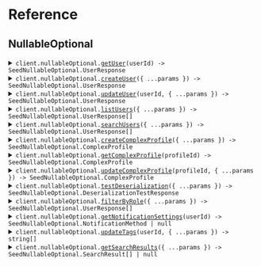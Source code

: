 # Reference
## NullableOptional
<details><summary><code>client.nullableOptional.<a href="/src/api/resources/nullableOptional/client/Client.ts">getUser</a>(userId) -> SeedNullableOptional.UserResponse</code></summary>
<dl>
<dd>

#### 📝 Description

<dl>
<dd>

<dl>
<dd>

Get a user by ID
</dd>
</dl>
</dd>
</dl>

#### 🔌 Usage

<dl>
<dd>

<dl>
<dd>

```typescript
await client.nullableOptional.getUser("userId");

```
</dd>
</dl>
</dd>
</dl>

#### ⚙️ Parameters

<dl>
<dd>

<dl>
<dd>

**userId:** `string` 
    
</dd>
</dl>

<dl>
<dd>

**requestOptions:** `NullableOptional.RequestOptions` 
    
</dd>
</dl>
</dd>
</dl>


</dd>
</dl>
</details>

<details><summary><code>client.nullableOptional.<a href="/src/api/resources/nullableOptional/client/Client.ts">createUser</a>({ ...params }) -> SeedNullableOptional.UserResponse</code></summary>
<dl>
<dd>

#### 📝 Description

<dl>
<dd>

<dl>
<dd>

Create a new user
</dd>
</dl>
</dd>
</dl>

#### 🔌 Usage

<dl>
<dd>

<dl>
<dd>

```typescript
await client.nullableOptional.createUser({
    username: "username",
    email: "email",
    phone: "phone",
    address: {
        street: "street",
        city: "city",
        state: "state",
        zipCode: "zipCode",
        country: "country",
        buildingId: "buildingId",
        tenantId: "tenantId"
    }
});

```
</dd>
</dl>
</dd>
</dl>

#### ⚙️ Parameters

<dl>
<dd>

<dl>
<dd>

**request:** `SeedNullableOptional.CreateUserRequest` 
    
</dd>
</dl>

<dl>
<dd>

**requestOptions:** `NullableOptional.RequestOptions` 
    
</dd>
</dl>
</dd>
</dl>


</dd>
</dl>
</details>

<details><summary><code>client.nullableOptional.<a href="/src/api/resources/nullableOptional/client/Client.ts">updateUser</a>(userId, { ...params }) -> SeedNullableOptional.UserResponse</code></summary>
<dl>
<dd>

#### 📝 Description

<dl>
<dd>

<dl>
<dd>

Update a user (partial update)
</dd>
</dl>
</dd>
</dl>

#### 🔌 Usage

<dl>
<dd>

<dl>
<dd>

```typescript
await client.nullableOptional.updateUser("userId", {
    username: "username",
    email: "email",
    phone: "phone",
    address: {
        street: "street",
        city: "city",
        state: "state",
        zipCode: "zipCode",
        country: "country",
        buildingId: "buildingId",
        tenantId: "tenantId"
    }
});

```
</dd>
</dl>
</dd>
</dl>

#### ⚙️ Parameters

<dl>
<dd>

<dl>
<dd>

**userId:** `string` 
    
</dd>
</dl>

<dl>
<dd>

**request:** `SeedNullableOptional.UpdateUserRequest` 
    
</dd>
</dl>

<dl>
<dd>

**requestOptions:** `NullableOptional.RequestOptions` 
    
</dd>
</dl>
</dd>
</dl>


</dd>
</dl>
</details>

<details><summary><code>client.nullableOptional.<a href="/src/api/resources/nullableOptional/client/Client.ts">listUsers</a>({ ...params }) -> SeedNullableOptional.UserResponse[]</code></summary>
<dl>
<dd>

#### 📝 Description

<dl>
<dd>

<dl>
<dd>

List all users
</dd>
</dl>
</dd>
</dl>

#### 🔌 Usage

<dl>
<dd>

<dl>
<dd>

```typescript
await client.nullableOptional.listUsers({
    limit: 1,
    offset: 1,
    includeDeleted: true,
    sortBy: "sortBy"
});

```
</dd>
</dl>
</dd>
</dl>

#### ⚙️ Parameters

<dl>
<dd>

<dl>
<dd>

**request:** `SeedNullableOptional.ListUsersRequest` 
    
</dd>
</dl>

<dl>
<dd>

**requestOptions:** `NullableOptional.RequestOptions` 
    
</dd>
</dl>
</dd>
</dl>


</dd>
</dl>
</details>

<details><summary><code>client.nullableOptional.<a href="/src/api/resources/nullableOptional/client/Client.ts">searchUsers</a>({ ...params }) -> SeedNullableOptional.UserResponse[]</code></summary>
<dl>
<dd>

#### 📝 Description

<dl>
<dd>

<dl>
<dd>

Search users
</dd>
</dl>
</dd>
</dl>

#### 🔌 Usage

<dl>
<dd>

<dl>
<dd>

```typescript
await client.nullableOptional.searchUsers({
    query: "query",
    department: "department",
    role: "role",
    isActive: true
});

```
</dd>
</dl>
</dd>
</dl>

#### ⚙️ Parameters

<dl>
<dd>

<dl>
<dd>

**request:** `SeedNullableOptional.SearchUsersRequest` 
    
</dd>
</dl>

<dl>
<dd>

**requestOptions:** `NullableOptional.RequestOptions` 
    
</dd>
</dl>
</dd>
</dl>


</dd>
</dl>
</details>

<details><summary><code>client.nullableOptional.<a href="/src/api/resources/nullableOptional/client/Client.ts">createComplexProfile</a>({ ...params }) -> SeedNullableOptional.ComplexProfile</code></summary>
<dl>
<dd>

#### 📝 Description

<dl>
<dd>

<dl>
<dd>

Create a complex profile to test nullable enums and unions
</dd>
</dl>
</dd>
</dl>

#### 🔌 Usage

<dl>
<dd>

<dl>
<dd>

```typescript
await client.nullableOptional.createComplexProfile({
    id: "id",
    nullableRole: "ADMIN",
    optionalRole: "ADMIN",
    optionalNullableRole: "ADMIN",
    nullableStatus: "active",
    optionalStatus: "active",
    optionalNullableStatus: "active",
    nullableNotification: {
        type: "email",
        emailAddress: "emailAddress",
        subject: "subject",
        htmlContent: "htmlContent"
    },
    optionalNotification: {
        type: "email",
        emailAddress: "emailAddress",
        subject: "subject",
        htmlContent: "htmlContent"
    },
    optionalNullableNotification: {
        type: "email",
        emailAddress: "emailAddress",
        subject: "subject",
        htmlContent: "htmlContent"
    },
    nullableSearchResult: {
        type: "user",
        id: "id",
        username: "username",
        email: "email",
        phone: "phone",
        createdAt: "2024-01-15T09:30:00Z",
        updatedAt: "2024-01-15T09:30:00Z",
        address: {
            street: "street",
            city: "city",
            state: "state",
            zipCode: "zipCode",
            country: "country",
            buildingId: "buildingId",
            tenantId: "tenantId"
        }
    },
    optionalSearchResult: {
        type: "user",
        id: "id",
        username: "username",
        email: "email",
        phone: "phone",
        createdAt: "2024-01-15T09:30:00Z",
        updatedAt: "2024-01-15T09:30:00Z",
        address: {
            street: "street",
            city: "city",
            state: "state",
            zipCode: "zipCode",
            country: "country",
            buildingId: "buildingId",
            tenantId: "tenantId"
        }
    },
    nullableArray: ["nullableArray", "nullableArray"],
    optionalArray: ["optionalArray", "optionalArray"],
    optionalNullableArray: ["optionalNullableArray", "optionalNullableArray"],
    nullableListOfNullables: ["nullableListOfNullables", "nullableListOfNullables"],
    nullableMapOfNullables: {
        "nullableMapOfNullables": {
            street: "street",
            city: "city",
            state: "state",
            zipCode: "zipCode",
            country: "country",
            buildingId: "buildingId",
            tenantId: "tenantId"
        }
    },
    nullableListOfUnions: [{
            type: "email",
            emailAddress: "emailAddress",
            subject: "subject",
            htmlContent: "htmlContent"
        }, {
            type: "email",
            emailAddress: "emailAddress",
            subject: "subject",
            htmlContent: "htmlContent"
        }],
    optionalMapOfEnums: {
        "optionalMapOfEnums": "ADMIN"
    }
});

```
</dd>
</dl>
</dd>
</dl>

#### ⚙️ Parameters

<dl>
<dd>

<dl>
<dd>

**request:** `SeedNullableOptional.ComplexProfile` 
    
</dd>
</dl>

<dl>
<dd>

**requestOptions:** `NullableOptional.RequestOptions` 
    
</dd>
</dl>
</dd>
</dl>


</dd>
</dl>
</details>

<details><summary><code>client.nullableOptional.<a href="/src/api/resources/nullableOptional/client/Client.ts">getComplexProfile</a>(profileId) -> SeedNullableOptional.ComplexProfile</code></summary>
<dl>
<dd>

#### 📝 Description

<dl>
<dd>

<dl>
<dd>

Get a complex profile by ID
</dd>
</dl>
</dd>
</dl>

#### 🔌 Usage

<dl>
<dd>

<dl>
<dd>

```typescript
await client.nullableOptional.getComplexProfile("profileId");

```
</dd>
</dl>
</dd>
</dl>

#### ⚙️ Parameters

<dl>
<dd>

<dl>
<dd>

**profileId:** `string` 
    
</dd>
</dl>

<dl>
<dd>

**requestOptions:** `NullableOptional.RequestOptions` 
    
</dd>
</dl>
</dd>
</dl>


</dd>
</dl>
</details>

<details><summary><code>client.nullableOptional.<a href="/src/api/resources/nullableOptional/client/Client.ts">updateComplexProfile</a>(profileId, { ...params }) -> SeedNullableOptional.ComplexProfile</code></summary>
<dl>
<dd>

#### 📝 Description

<dl>
<dd>

<dl>
<dd>

Update complex profile to test nullable field updates
</dd>
</dl>
</dd>
</dl>

#### 🔌 Usage

<dl>
<dd>

<dl>
<dd>

```typescript
await client.nullableOptional.updateComplexProfile("profileId", {
    nullableRole: "ADMIN",
    nullableStatus: "active",
    nullableNotification: {
        type: "email",
        emailAddress: "emailAddress",
        subject: "subject",
        htmlContent: "htmlContent"
    },
    nullableSearchResult: {
        type: "user",
        id: "id",
        username: "username",
        email: "email",
        phone: "phone",
        createdAt: "2024-01-15T09:30:00Z",
        updatedAt: "2024-01-15T09:30:00Z",
        address: {
            street: "street",
            city: "city",
            state: "state",
            zipCode: "zipCode",
            country: "country",
            buildingId: "buildingId",
            tenantId: "tenantId"
        }
    },
    nullableArray: ["nullableArray", "nullableArray"]
});

```
</dd>
</dl>
</dd>
</dl>

#### ⚙️ Parameters

<dl>
<dd>

<dl>
<dd>

**profileId:** `string` 
    
</dd>
</dl>

<dl>
<dd>

**request:** `SeedNullableOptional.UpdateComplexProfileRequest` 
    
</dd>
</dl>

<dl>
<dd>

**requestOptions:** `NullableOptional.RequestOptions` 
    
</dd>
</dl>
</dd>
</dl>


</dd>
</dl>
</details>

<details><summary><code>client.nullableOptional.<a href="/src/api/resources/nullableOptional/client/Client.ts">testDeserialization</a>({ ...params }) -> SeedNullableOptional.DeserializationTestResponse</code></summary>
<dl>
<dd>

#### 📝 Description

<dl>
<dd>

<dl>
<dd>

Test endpoint for validating null deserialization
</dd>
</dl>
</dd>
</dl>

#### 🔌 Usage

<dl>
<dd>

<dl>
<dd>

```typescript
await client.nullableOptional.testDeserialization({
    requiredString: "requiredString",
    nullableString: "nullableString",
    optionalString: "optionalString",
    optionalNullableString: "optionalNullableString",
    nullableEnum: "ADMIN",
    optionalEnum: "active",
    nullableUnion: {
        type: "email",
        emailAddress: "emailAddress",
        subject: "subject",
        htmlContent: "htmlContent"
    },
    optionalUnion: {
        type: "user",
        id: "id",
        username: "username",
        email: "email",
        phone: "phone",
        createdAt: "2024-01-15T09:30:00Z",
        updatedAt: "2024-01-15T09:30:00Z",
        address: {
            street: "street",
            city: "city",
            state: "state",
            zipCode: "zipCode",
            country: "country",
            buildingId: "buildingId",
            tenantId: "tenantId"
        }
    },
    nullableList: ["nullableList", "nullableList"],
    nullableMap: {
        "nullableMap": 1
    },
    nullableObject: {
        street: "street",
        city: "city",
        state: "state",
        zipCode: "zipCode",
        country: "country",
        buildingId: "buildingId",
        tenantId: "tenantId"
    },
    optionalObject: {
        id: "id",
        name: "name",
        domain: "domain",
        employeeCount: 1
    }
});

```
</dd>
</dl>
</dd>
</dl>

#### ⚙️ Parameters

<dl>
<dd>

<dl>
<dd>

**request:** `SeedNullableOptional.DeserializationTestRequest` 
    
</dd>
</dl>

<dl>
<dd>

**requestOptions:** `NullableOptional.RequestOptions` 
    
</dd>
</dl>
</dd>
</dl>


</dd>
</dl>
</details>

<details><summary><code>client.nullableOptional.<a href="/src/api/resources/nullableOptional/client/Client.ts">filterByRole</a>({ ...params }) -> SeedNullableOptional.UserResponse[]</code></summary>
<dl>
<dd>

#### 📝 Description

<dl>
<dd>

<dl>
<dd>

Filter users by role with nullable enum
</dd>
</dl>
</dd>
</dl>

#### 🔌 Usage

<dl>
<dd>

<dl>
<dd>

```typescript
await client.nullableOptional.filterByRole({
    role: "ADMIN",
    status: "active",
    secondaryRole: "ADMIN"
});

```
</dd>
</dl>
</dd>
</dl>

#### ⚙️ Parameters

<dl>
<dd>

<dl>
<dd>

**request:** `SeedNullableOptional.FilterByRoleRequest` 
    
</dd>
</dl>

<dl>
<dd>

**requestOptions:** `NullableOptional.RequestOptions` 
    
</dd>
</dl>
</dd>
</dl>


</dd>
</dl>
</details>

<details><summary><code>client.nullableOptional.<a href="/src/api/resources/nullableOptional/client/Client.ts">getNotificationSettings</a>(userId) -> SeedNullableOptional.NotificationMethod | null</code></summary>
<dl>
<dd>

#### 📝 Description

<dl>
<dd>

<dl>
<dd>

Get notification settings which may be null
</dd>
</dl>
</dd>
</dl>

#### 🔌 Usage

<dl>
<dd>

<dl>
<dd>

```typescript
await client.nullableOptional.getNotificationSettings("userId");

```
</dd>
</dl>
</dd>
</dl>

#### ⚙️ Parameters

<dl>
<dd>

<dl>
<dd>

**userId:** `string` 
    
</dd>
</dl>

<dl>
<dd>

**requestOptions:** `NullableOptional.RequestOptions` 
    
</dd>
</dl>
</dd>
</dl>


</dd>
</dl>
</details>

<details><summary><code>client.nullableOptional.<a href="/src/api/resources/nullableOptional/client/Client.ts">updateTags</a>(userId, { ...params }) -> string[]</code></summary>
<dl>
<dd>

#### 📝 Description

<dl>
<dd>

<dl>
<dd>

Update tags to test array handling
</dd>
</dl>
</dd>
</dl>

#### 🔌 Usage

<dl>
<dd>

<dl>
<dd>

```typescript
await client.nullableOptional.updateTags("userId", {
    tags: ["tags", "tags"],
    categories: ["categories", "categories"],
    labels: ["labels", "labels"]
});

```
</dd>
</dl>
</dd>
</dl>

#### ⚙️ Parameters

<dl>
<dd>

<dl>
<dd>

**userId:** `string` 
    
</dd>
</dl>

<dl>
<dd>

**request:** `SeedNullableOptional.UpdateTagsRequest` 
    
</dd>
</dl>

<dl>
<dd>

**requestOptions:** `NullableOptional.RequestOptions` 
    
</dd>
</dl>
</dd>
</dl>


</dd>
</dl>
</details>

<details><summary><code>client.nullableOptional.<a href="/src/api/resources/nullableOptional/client/Client.ts">getSearchResults</a>({ ...params }) -> SeedNullableOptional.SearchResult[] | null</code></summary>
<dl>
<dd>

#### 📝 Description

<dl>
<dd>

<dl>
<dd>

Get search results with nullable unions
</dd>
</dl>
</dd>
</dl>

#### 🔌 Usage

<dl>
<dd>

<dl>
<dd>

```typescript
await client.nullableOptional.getSearchResults({
    query: "query",
    filters: {
        "filters": "filters"
    },
    includeTypes: ["includeTypes", "includeTypes"]
});

```
</dd>
</dl>
</dd>
</dl>

#### ⚙️ Parameters

<dl>
<dd>

<dl>
<dd>

**request:** `SeedNullableOptional.SearchRequest` 
    
</dd>
</dl>

<dl>
<dd>

**requestOptions:** `NullableOptional.RequestOptions` 
    
</dd>
</dl>
</dd>
</dl>


</dd>
</dl>
</details>
